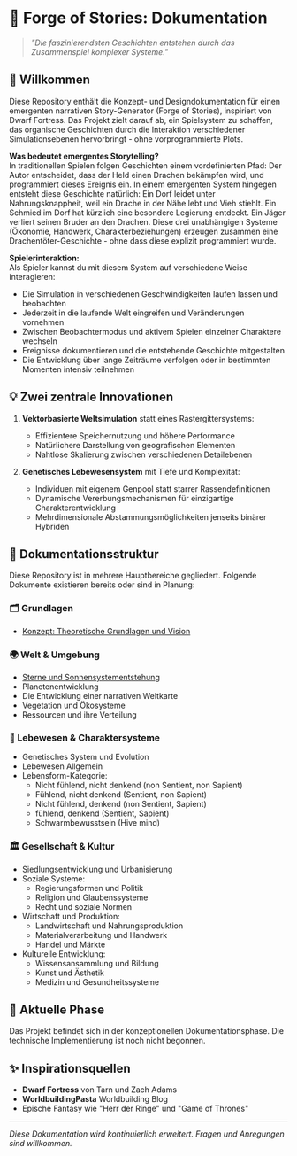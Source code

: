 # 🌟 Forge of Stories: Dokumentation

> _"Die faszinierendsten Geschichten entstehen durch das Zusammenspiel komplexer Systeme."_

## 👋 Willkommen

Diese Repository enthält die Konzept- und Designdokumentation für einen emergenten narrativen Story-Generator (Forge of Stories), inspiriert von Dwarf Fortress. Das Projekt zielt darauf ab, ein Spielsystem zu schaffen, das organische Geschichten durch die Interaktion verschiedener Simulationsebenen hervorbringt - ohne vorprogrammierte Plots.

**Was bedeutet emergentes Storytelling?**  
In traditionellen Spielen folgen Geschichten einem vordefinierten Pfad: Der Autor entscheidet, dass der Held einen Drachen bekämpfen wird, und programmiert dieses Ereignis ein. In einem emergenten System hingegen entsteht diese Geschichte natürlich: Ein Dorf leidet unter Nahrungsknappheit, weil ein Drache in der Nähe lebt und Vieh stiehlt. Ein Schmied im Dorf hat kürzlich eine besondere Legierung entdeckt. Ein Jäger verliert seinen Bruder an den Drachen. Diese drei unabhängigen Systeme (Ökonomie, Handwerk, Charakterbeziehungen) erzeugen zusammen eine Drachentöter-Geschichte - ohne dass diese explizit programmiert wurde.

**Spielerinteraktion:**  
Als Spieler kannst du mit diesem System auf verschiedene Weise interagieren:

- Die Simulation in verschiedenen Geschwindigkeiten laufen lassen und beobachten
- Jederzeit in die laufende Welt eingreifen und Veränderungen vornehmen
- Zwischen Beobachtermodus und aktivem Spielen einzelner Charaktere wechseln
- Ereignisse dokumentieren und die entstehende Geschichte mitgestalten
- Die Entwicklung über lange Zeiträume verfolgen oder in bestimmten Momenten intensiv teilnehmen

## 💡 Zwei zentrale Innovationen

1. **Vektorbasierte Weltsimulation** statt eines Rastergittersystems:
    
    - Effizientere Speichernutzung und höhere Performance
    - Natürlichere Darstellung von geografischen Elementen
    - Nahtlose Skalierung zwischen verschiedenen Detailebenen
2. **Genetisches Lebewesensystem** mit Tiefe und Komplexität:
    
    - Individuen mit eigenem Genpool statt starrer Rassendefinitionen
    - Dynamische Vererbungsmechanismen für einzigartige Charakterentwicklung
    - Mehrdimensionale Abstammungsmöglichkeiten jenseits binärer Hybriden

## 📖 Dokumentationsstruktur

Diese Repository ist in mehrere Hauptbereiche gegliedert. Folgende Dokumente existieren bereits oder sind in Planung:

### 🗂️ Grundlagen

- [Konzept: Theoretische Grundlagen und Vision](./Konzept_Narrativer_Story-Generator.md)

### 🌍 Welt & Umgebung

- [Sterne und Sonnensystementstehung](Sterne_und_Sonnensystemenstehung.md)
- Planetenentwicklung
- Die Entwicklung einer narrativen Weltkarte
- Vegetation und Ökosysteme
- Ressourcen und ihre Verteilung

### 🧬 Lebewesen & Charaktersysteme

- Genetisches System und Evolution
- Lebewesen Allgemein 
- Lebensform-Kategorie: 
	- Nicht fühlend, nicht denkend (non Sentient, non Sapient)
	- Fühlend, nicht denkend (Sentient, non Sapient)
	- Nicht fühlend, denkend (non Sentient, Sapient)
	- fühlend, denkend (Sentient, Sapient)
	- Schwarmbewusstsein (Hive mind)

### 🏛️ Gesellschaft & Kultur

- Siedlungsentwicklung und Urbanisierung
- Soziale Systeme:
    - Regierungsformen und Politik
    - Religion und Glaubenssysteme
    - Recht und soziale Normen
- Wirtschaft und Produktion:
    - Landwirtschaft und Nahrungsproduktion
    - Materialverarbeitung und Handwerk
    - Handel und Märkte
- Kulturelle Entwicklung:
    - Wissensansammlung und Bildung
    - Kunst und Ästhetik
    - Medizin und Gesundheitssysteme

## 🔎 Aktuelle Phase

Das Projekt befindet sich in der konzeptionellen Dokumentationsphase. Die technische Implementierung ist noch nicht begonnen.

## ✨ Inspirationsquellen

- **Dwarf Fortress** von Tarn und Zach Adams
- **WorldbuildingPasta** Worldbuilding Blog
- Epische Fantasy wie "Herr der Ringe" und "Game of Thrones"

---

_Diese Dokumentation wird kontinuierlich erweitert. Fragen und Anregungen sind willkommen._